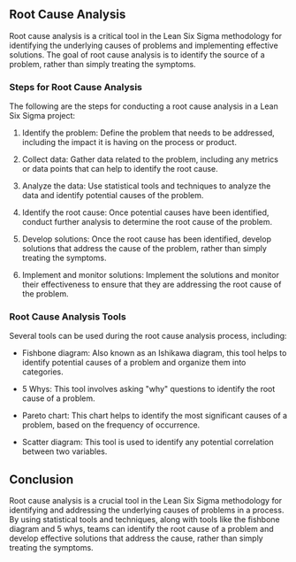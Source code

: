 ## Root Cause Analysis

Root cause analysis is a critical tool in the Lean Six Sigma methodology for identifying the underlying causes of problems and implementing effective solutions. The goal of root cause analysis is to identify the source of a problem, rather than simply treating the symptoms.

### Steps for Root Cause Analysis

The following are the steps for conducting a root cause analysis in a Lean Six Sigma project:

1.  Identify the problem: Define the problem that needs to be addressed, including the impact it is having on the process or product.
    
2.  Collect data: Gather data related to the problem, including any metrics or data points that can help to identify the root cause.
    
3.  Analyze the data: Use statistical tools and techniques to analyze the data and identify potential causes of the problem.
    
4.  Identify the root cause: Once potential causes have been identified, conduct further analysis to determine the root cause of the problem.
    
5.  Develop solutions: Once the root cause has been identified, develop solutions that address the cause of the problem, rather than simply treating the symptoms.
    
6.  Implement and monitor solutions: Implement the solutions and monitor their effectiveness to ensure that they are addressing the root cause of the problem.
    

### Root Cause Analysis Tools

Several tools can be used during the root cause analysis process, including:

-   Fishbone diagram: Also known as an Ishikawa diagram, this tool helps to identify potential causes of a problem and organize them into categories.
    
-   5 Whys: This tool involves asking "why" questions to identify the root cause of a problem.
    
-   Pareto chart: This chart helps to identify the most significant causes of a problem, based on the frequency of occurrence.
    
-   Scatter diagram: This tool is used to identify any potential correlation between two variables.
    

## Conclusion

Root cause analysis is a crucial tool in the Lean Six Sigma methodology for identifying and addressing the underlying causes of problems in a process. By using statistical tools and techniques, along with tools like the fishbone diagram and 5 whys, teams can identify the root cause of a problem and develop effective solutions that address the cause, rather than simply treating the symptoms.